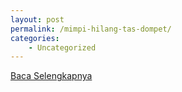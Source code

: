 ```yaml
---
layout: post
permalink: /mimpi-hilang-tas-dompet/
categories:
    - Uncategorized
---
```


[Baca Selengkapnya](/02)